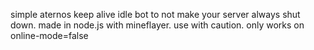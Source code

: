 simple aternos keep alive idle bot to not make your server always shut down. 
made in node.js with mineflayer. 
use with caution. only works on online-mode=false